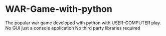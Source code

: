 # WAR-Game-with-python
The popular war game developed with python with USER-COMPUTER play.
No GUI just a console application
No third party libraries required
